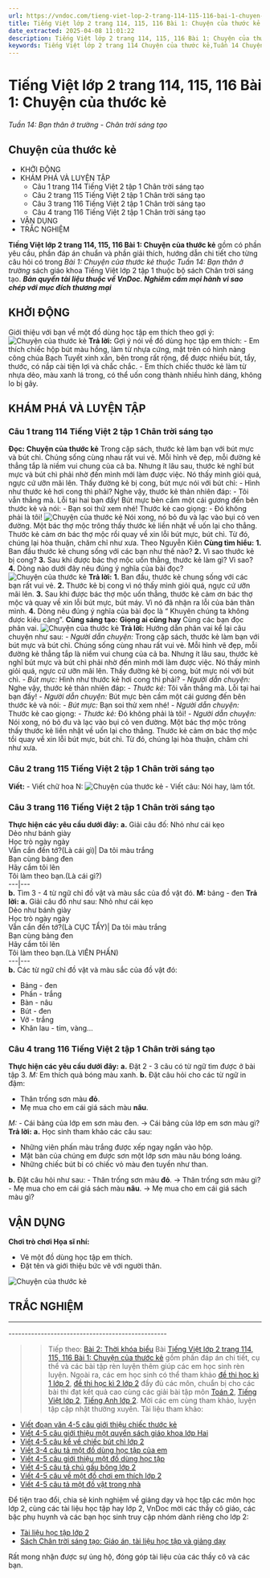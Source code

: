 ```yaml
---
url: https://vndoc.com/tieng-viet-lop-2-trang-114-115-116-bai-1-chuyen-cua-thuoc-ke-239025
title: Tiếng Việt lớp 2 trang 114, 115, 116 Bài 1: Chuyện của thước kẻ - Tuần 14: Bạn thân ở trường - Chân trời sáng tạo - VnDoc.com
date_extracted: 2025-04-08 11:01:22
description: Tiếng Việt lớp 2 trang 114, 115, 116 Bài 1: Chuyện của thước kẻ được biên soạn nhằm giúp các em HS đạt kết quả tốt trong quá trình làm bài tập và học tập môn Tiếng Việt lớp 2.
keywords: Tiếng Việt lớp 2 trang 114 Chuyện của thước kẻ,Tuần 14 Chuyện của thước kẻ,Chuyện của thước kẻ,bài 1 Chuyện của thước kẻ,tiếng việt 2 tuần 14,tiếng việt 2,tiếng việt lớp 2,sách tiếng việt 2,sách tiếng việt lớp 2,bài tập tiếng việt lớp 2,tiếng việt lớp 2 tập 1,học tiếng việt chân trời sáng tạo,chân trời sáng tạo,tiếng việt lớp 2 chân trời,tiếng việt chân trời sáng tạo
---
```


# Tiếng Việt lớp 2 trang 114, 115, 116 Bài 1: Chuyện của thước kẻ
 _Tuần 14: Bạn thân ở trường - Chân trời sáng tạo_
## Chuyện của thước kẻ
  * KHỞI ĐỘNG
  * KHÁM PHÁ VÀ LUYỆN TẬP
    * Câu 1 trang 114 Tiếng Việt 2 tập 1 Chân trời sáng tạo
    * Câu 2 trang 115 Tiếng Việt 2 tập 1 Chân trời sáng tạo
    * Câu 3 trang 116 Tiếng Việt 2 tập 1 Chân trời sáng tạo
    * Câu 4 trang 116 Tiếng Việt 2 tập 1 Chân trời sáng tạo
  * VẬN DỤNG
  * TRẮC NGHIỆM

**Tiếng Việt lớp 2 trang 114, 115, 116 Bài 1: Chuyện của thước kẻ** gồm có phần yêu cầu, phần đáp án chuẩn và phần giải thích, hướng dẫn chi tiết cho từng câu hỏi có trong _Bài 1: Chuyện của thước kẻ thuộc Tuần 14: Bạn thân ở trường_ sách giáo khoa Tiếng Việt lớp 2 tập 1 thuộc bộ sách Chân trời sáng tạo.
_**Bản quyền tài liệu thuộc về VnDoc. Nghiêm cấm mọi hành vi sao chép với mục đích thương mại**_
## **KHỞI ĐỘNG**
Giới thiệu với bạn về một đồ dùng học tập em thích theo gợi ý:
![Chuyện của thước kẻ](https://i.vdoc.vn/data/image/2021/07/29/tieng-viet-lop-2-trang-114-115-116-bai-1-chuyen-cua-thuoc-ke-6.jpg)
**Trả lời:**
Gợi ý nói về đồ dùng học tập em thích:
\- Em thích chiếc hộp bút màu hồng, làm từ nhựa cứng, mặt trên có hình nàng công chúa Bạch Tuyết xinh xắn, bên trong rất rộng, để được nhiều bút, tẩy, thước, có nắp cài tiện lợi và chắc chắc.
\- Em thích chiếc thước kẻ làm từ nhựa dẻo, màu xanh lá trong, có thể uốn cong thành nhiều hình dáng, không lo bị gãy.
## **KHÁM PHÁ VÀ LUYỆN TẬP**
###  Câu 1 trang 114 Tiếng Việt 2 tập 1 Chân trời sáng tạo
**Đọc:**
**Chuyện của thước kẻ**
Trong cặp sách, thước kẻ làm bạn với bút mực và bút chì. Chúng sống cùng nhau rất vui vẻ. Mỗi hình vẽ đẹp, mỗi đường kẻ thẳng tắp là niềm vui chung của cả ba.
Nhưng ít lâu sau, thước kẻ nghĩ bút mực và bút chì phải nhờ đến mình mới làm được việc. Nó thấy mình giỏi quá, ngực cứ ưỡn mãi lên. Thấy đường kẻ bị cong, bút mực nói với bút chì:
\- Hình như thước kẻ hơi cong thì phải?
Nghe vậy, thước kẻ thản nhiên đáp:
\- Tôi vẫn thẳng mà. Lỗi tại hai bạn đấy\!
Bút mực bèn cầm một cái gương đến bên thước kẻ và nói:
\- Bạn soi thử xem nhé\!
Thước kẻ cao giọng:
\- Đó không phải là tôi\!
![Chuyện của thước kẻ](https://i.vdoc.vn/data/image/2021/07/29/tieng-viet-lop-2-trang-114-115-116-bai-1-chuyen-cua-thuoc-ke-5.jpg)
Nói xong, nó bỏ đu và lạc vào bụi cỏ ven đường.
Một bác thợ mộc trông thấy thước kẻ liền nhặt về uốn lại cho thẳng. Thước kẻ cảm ơn bác thợ mộc rồi quay về xin lỗi bút mực, bút chì. Từ đó, chúng lại hòa thuận, chăm chỉ như xưa.
Theo Nguyễn Kiên
**Cùng tìm hiểu:**
**1.** Ban đầu thước kẻ chung sống với các bạn như thế nào?
**2.** Vì sao thước kẻ bị cong?
**3.** Sau khi được bác thợ mộc uốn thẳng, thước kẻ làm gì? Vì sao?
**4.** Dòng nào dưới đây nêu đúng ý nghĩa của bài đọc?
![Chuyện của thước kẻ](https://i.vdoc.vn/data/image/2021/07/29/tieng-viet-lop-2-trang-114-115-116-bai-1-chuyen-cua-thuoc-ke-4.jpg)
**Trả lời:**
**1.** Ban đầu, thước kẻ chung sống với các bạn rất vui vẻ.
**2.** Thước kẻ bị cong vì nó thấy mình giỏi quá, ngực cứ ưỡn mãi lên.
**3.** Sau khi được bác thợ mộc uốn thẳng, thước kẻ cảm ơn bác thợ mộc và quay về xin lỗi bút mực, bút máy. Vì nó đã nhận ra lỗi của bản thân mình.
**4.** Dòng nêu đúng ý nghĩa của bài đọc là “ Khuyên chúng ta không được kiêu căng”.
**Cùng sáng tạo:**
**Giọng ai cũng hay**
Cùng các bạn đọc phân vai.
![Chuyện của thước kẻ](https://i.vdoc.vn/data/image/2021/07/29/tieng-viet-lop-2-trang-114-115-116-bai-1-chuyen-cua-thuoc-ke-3.jpg)
**Trả lời:**
Hướng dẫn phân vai kể lại câu chuyện như sau:
_\- Người dẫn chuyện:_ Trong cặp sách, thước kẻ làm bạn với bút mực và bút chì. Chúng sống cùng nhau rất vui vẻ. Mỗi hình vẽ đẹp, mỗi đường kẻ thẳng tắp là niềm vui chung của cả ba. Nhưng ít lâu sau, thước kẻ nghĩ bút mực và bút chì phải nhờ đến mình mới làm được việc. Nó thấy mình giỏi quá, ngực cứ ưỡn mãi lên. Thấy đường kẻ bị cong, bút mực nói với bút chì.
_\- Bút mực:_ Hình như thước kẻ hơi cong thì phải?
_\- Người dẫn chuyện:_ Nghe vậy, thước kẻ thản nhiên đáp:
_\- Thước kẻ:_ Tôi vẫn thẳng mà. Lỗi tại hai bạn đấy\!
_\- Người dẫn chuyện:_ Bút mực bèn cầm một cái gương đến bên thước kẻ và nói:
_\- Bút mực:_ Bạn soi thử xem nhé\!
_\- Người dẫn chuyện:_ Thước kẻ cao giọng:
_\- Thước kẻ:_ Đó không phải là tôi\!
_\- Người dẫn chuyện:_ Nói xong, nó bỏ đu và lạc vào bụi cỏ ven đường. Một bác thợ mộc trông thấy thước kẻ liền nhặt về uốn lại cho thẳng. Thước kẻ cảm ơn bác thợ mộc tồi quay về xin lỗi bút mực, bút chì. Từ đó, chúng lại hòa thuận, chăm chỉ như xưa.
### Câu 2 trang 115 Tiếng Việt 2 tập 1 Chân trời sáng tạo
**Viết:**
\- Viết chữ hoa N:
![Chuyện của thước kẻ](https://i.vdoc.vn/data/image/2021/07/29/tieng-viet-lop-2-trang-114-115-116-bai-1-chuyen-cua-thuoc-ke-2.jpg)
\- Viết câu: Nói hay, làm tốt.
### Câu 3 trang 116 Tiếng Việt 2 tập 1 Chân trời sáng tạo
**Thực hiện các yêu cầu dưới đây:**
**a.** Giải câu đố:
Nhỏ như cái kẹo  
Dẻo như bánh giày  
Học trò ngày ngày  
Vẫn cần đến tớ?\(Là cái gì\)| Da tôi màu trắng  
Bạn cùng bảng đen  
Hãy cầm tôi lên  
Tôi làm theo bạn.\(Là cái gì?\)  
---|---  
**b.** Tìm 3 - 4 từ ngữ chỉ đồ vật và màu sắc của đồ vật đó.
**M:** bảng - đen
**Trả lời:**
**a.** Giải câu đố như sau:
Nhỏ như cái kẹo   
Dẻo như bánh giày   
Học trò ngày ngày   
Vẫn cần đến tớ?\(Là CỤC TẨY\)| Da tôi màu trắng   
Bạn cùng bảng đen   
Hãy cầm tôi lên   
Tôi làm theo bạn.\(Là VIÊN PHẤN\)  
---|---  
**b.** Các từ ngữ chỉ đồ vật và màu sắc của đồ vật đó:
  * Bảng - đen
  * Phấn - trắng
  * Bàn - nâu
  * Bút - đen
  * Vở - trắng
  * Khăn lau - tím, vàng...

### Câu 4 trang 116 Tiếng Việt 2 tập 1 Chân trời sáng tạo
**Thực hiện các yêu cầu dưới đây:**
**a.** Đặt 2 - 3 câu có từ ngữ tìm được ở bài tập 3.
_M:_ Em thích quả bóng màu xanh.
**b.** Đặt câu hỏi cho các từ ngữ in đậm:
  * Thân trống sơn màu **đỏ**.
  * Mẹ mua cho em cái giá  sách màu **nâu**.

_M:_
\- Cái bảng của lớp em sơn màu đen.
→ Cái bảng của lớp em sơn màu gì?
**Trả lời:**
**a.** Học sinh tham khảo các câu sau:
  * Những viên phấn màu trắng được xếp ngay ngắn vào hộp.
  * Mặt bàn của chúng em được sơn một lớp sơn màu nâu bóng loáng.
  * Những chiếc bút bi có chiếc vỏ màu đen tuyền như than.

**b.** Đặt câu hỏi như sau:
\- Thân trống sơn màu **đỏ**.
→ Thân trống sơn màu gì?
\- Mẹ mua cho em cái giá sách màu **nâu**.
→ Mẹ mua cho em cái giá sách màu gì?
## **VẬN DỤNG**
**Chơi trò chơi Họa sĩ nhí:**
  * Vẽ một đồ dùng học tập em thích.
  * Đặt tên và giới thiệu bức vẽ với người thân.

![Chuyện của thước kẻ](https://i.vdoc.vn/data/image/2021/07/29/tieng-viet-lop-2-trang-114-115-116-bai-1-chuyen-cua-thuoc-ke-1.jpg)
## **TRẮC NGHIỆM**
****
\-------------------------------------------------
>> Tiếp theo: [Bài 2: Thời khóa biểu](<https://vndoc.com/tieng-viet-lop-2-trang-117-118-119-120-121-bai-2-thoi-khoa-bieu-239036>)
Bài [Tiếng Việt lớp 2 trang 114, 115, 116 Bài 1: Chuyện của thước kẻ](<https://vndoc.com/tieng-viet-lop-2-trang-114-115-116-bai-1-chuyen-cua-thuoc-ke-239025>) gồm phần đáp án chi tiết, cụ thể và các bài tập rèn luyện thêm giúp các em học sinh rèn luyện. Ngoài ra, các em học sinh có thể tham khảo [đề thi học kì 1 lớp 2](<https://vndoc.com/de-thi-hoc-ki-1-lop2>), [đề thi học kì 2 lớp 2](<https://vndoc.com/de-thi-hoc-ki-2-lop2>) đầy đủ các môn, chuẩn bị cho các bài thi đạt kết quả cao cùng các giải bài tập môn [Toán 2](<https://vndoc.com/toan-lop2>), [Tiếng Việt lớp 2](<https://vndoc.com/tieng-viet-lop2>), [Tiếng Anh lớp 2](<https://vndoc.com/tieng-anh-lop2>). Mời các em cùng tham khảo, luyện tập cập nhật thường xuyên.
Tài liệu tham khảo:
  * [Viết đoạn văn 4-5 câu giới thiệu chiếc thước kẻ](<https://vndoc.com/viet-doan-van-4-5-cau-gioi-thieu-chiec-thuoc-ke-250113>)
  * [Viết 4-5 câu giới thiệu một quyển sách giáo khoa lớp Hai](<https://vndoc.com/viet-4-5-cau-gioi-thieu-mot-quyen-sach-giao-khoa-lop-hai-250115>)
  * [Viết 4-5 câu kể về chiếc bút chì lớp 2](<https://vndoc.com/viet-4-5-cau-ke-ve-chiec-but-chi-lop-2-250117>)
  * [Viết 3-4 câu tả một đồ dùng học tập của em](<https://vndoc.com/viet-3-4-cau-ta-mot-do-dung-hoc-tap-cua-em-250119>)
  * [Viết 4-5 câu giới thiệu một đồ dùng học tập](<https://vndoc.com/viet-4-5-cau-gioi-thieu-mot-do-dung-hoc-tap-250120>)
  * [Viết 4-5 câu tả chú gấu bông lớp 2](<https://vndoc.com/viet-4-5-cau-ta-chu-gau-bong-lop-2-250121>)
  * [Viết 4-5 câu về một đồ chơi em thích lớp 2](<https://vndoc.com/viet-4-5-cau-ve-mot-do-choi-em-thich-lop-2-250123>)
  * [Viết 4-5 câu tả một đồ vật trong nhà](<https://vndoc.com/viet-4-5-cau-ta-mot-do-vat-trong-nha-250124>)

Để tiện trao đổi, chia sẻ kinh nghiệm về giảng dạy và học tập các môn học lớp 2, cùng các tài liệu học tập hay lớp 2, VnDoc mời các thầy cô giáo, các bậc phụ huynh và các bạn học sinh truy cập nhóm dành riêng cho lớp 2:
  * [Tài liệu học tập lớp 2](</goto?u=aHR0cHM6Ly93d3cuZmFjZWJvb2suY29tL2dyb3Vwcy9UYWkubGlldS5ob2MudGFwLmxvcC4yLlZORE9D>)
  * [Sách Chân trời sáng tạo: Giáo án, tài liệu học tập và giảng dạy](</goto?u=aHR0cHM6Ly93d3cuZmFjZWJvb2suY29tL2dyb3Vwcy8zOTc3ODM0NjEyMDQ1MDY%3D>)

Rất mong nhận được sự ủng hộ, đóng góp tài liệu của các thầy cô và các bạn.
